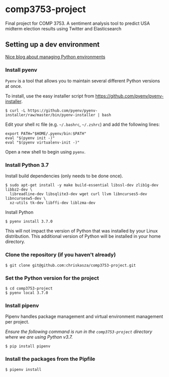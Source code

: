 # comp3753-project
Final project for COMP 3753. A sentiment analysis tool to predict USA midterm election results using Twitter and Elasticsearch

## Setting up a dev environment
[Nice blog about managing Python environments](https://jacobian.org/writing/python-environment-2018/)

### Install pyenv
`Pyenv` is a tool that allows you to maintain several different Python versions at once. 

To install, use the easy installer script from https://github.com/pyenv/pyenv-installer.
```
$ curl -L https://github.com/pyenv/pyenv-installer/raw/master/bin/pyenv-installer | bash
```
Edit your shell rc file (e.g. `~/.bashrc`, `~/.zshrc`) and add the following lines:
```
export PATH="$HOME/.pyenv/bin:$PATH"
eval "$(pyenv init -)"
eval "$(pyenv virtualenv-init -)"
```
Open a new shell to begin using `pyenv`.

### Install Python 3.7
Install build dependencies (only needs to be done once).
```
$ sudo apt-get install -y make build-essential libssl-dev zlib1g-dev libbz2-dev \
  libreadline-dev libsqlite3-dev wget curl llvm libncurses5-dev libncursesw5-dev \
  xz-utils tk-dev libffi-dev liblzma-dev
```
Install Python
```
$ pyenv install 3.7.0
```
This will not impact the version of Python that was installed by your Linux distribution. This additional version of Python will be installed in your home directory.

### Clone the repository (if you haven't already)
```
$ git clone git@github.com:chriskasza/comp3753-project.git
```

### Set the Python version for the project
```
$ cd comp3753-project
$ pyenv local 3.7.0
```

### Install pipenv
Pipenv handles package management and virtual environment management per project.

*Ensure the following command is run in the `comp3753-project` directory where we are using Python v3.7.*
```
$ pip install pipenv
```

### Install the packages from the Pipfile
```
$ pipenv install
```
